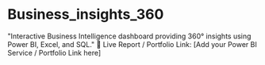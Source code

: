 # Business_insights_360
"Interactive Business Intelligence dashboard providing 360° insights using Power BI, Excel, and SQL."
🔗 Live Report / Portfolio Link: [Add your Power BI Service / Portfolio Link here]
